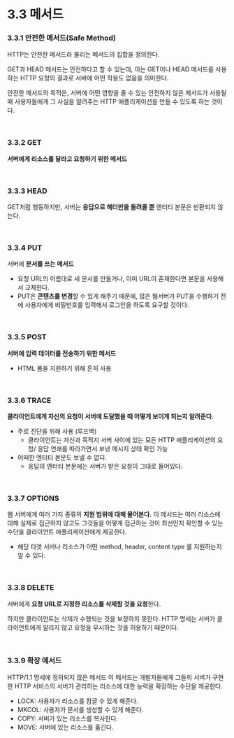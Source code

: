 # 3.3 메서드

### 3.3.1 안전한 메서드(Safe Method)
HTTP는 안전한 메서드라 불리는 메서드의 집합을 정의한다.

GET과 HEAD 메서드는 안전하다고 할 수 있는데, 
이는 GET이나 HEAD 메서드를 사용하는 HTTP 요청의 결과로 서버에 어떤 작용도 없음을 의미한다.

안전한 메서드의 목적은, 서버에 어떤 영향을 줄 수 있는 안전하지 않은 메서드가 사용될 때 사용자들에게 그 사실을 알려주는 HTTP 애플리케이션을 만들 수 있도록 하는 것이다.


<br>

### 3.3.2 GET
**서버에게 리소스를 달라고 요청하기 위한 메서드**


<br>

### 3.3.3 HEAD
GET처럼 행동하지만, 서버는 **응답으로 헤더만을 돌려줄 뿐** 엔터티 본문은 반환되지 않는다.

<br>

### 3.3.4 PUT
서버에 **문서를 쓰는 메서드**
- 요청 URL의 이름대로 새 문서를 만들거나, 이미 URL이 존재한다면 본문을 사용해서 교체한다.
- PUT은 **콘텐츠를 변경**할 수 있게 해주기 때문에, 많은 웹서버가 PUT을 수행하기 전에 사용자에게 비밀번호를 입력해서 로그인을 하도록 요구할 것이다.

<br>

### 3.3.5 POST
**서버에 입력 데이터를 전송하기 위한 메서드**
- HTML 폼을 지원하기 위해 흔히 사용

<br>

### 3.3.6 TRACE
**클라이언트에게 자신의 요청이 서버에 도달했을 때 어떻게 보이게 되는지 알려준다.**
- 주로 진단을 위해 사용 (루프백)
  - 클라이언트는 자신과 목적지 서버 사이에 있는 모든 HTTP 애플리케이션의 요청/ 응답 연쇄를 따라가면서 보낸 메시지 상태 확인 가능
- 어떠한 엔터티 본문도 보낼 수 없다. 
  - 응답의 엔터티 본문에는 서버가 받은 요청이 그대로 들어있다.

<br>

### 3.3.7 OPTIONS
웹 서버에게 여러 가지 종류의 **지원 범위에 대해 물어본다.**
이 메서드는 여러 리소스에 대해 실제로 접근하지 않고도 그것들을 어떻게 접근하는 것이 최선인지 확인할 수 있는 수단을 클라이언트 애플리케이션에게 제공한다.
- 해당 타겟 서버나 리소스가 어떤 method, header, content type 를 지원하는지 알 수 있다.

<br>

### 3.3.8 DELETE
서버에게 **요청 URL로 지정한 리소스를 삭제할 것을 요청**한다.

하지만 클라이언트는 삭제가 수행되는 것을 보장하지 못한다. HTTP 명세는 서버가 클라이언트에게 알리지 않고 요청을 무시하는 것을 허용하기 때문이다.

<br>

### 3.3.9 확장 메서드
HTTP/1.1 명세에 정의되지 않은 메서드
이 메서드는 개발자들에게 그들의 서버가 구현한 HTTP 서비스의 서버가 관리하는 리소스에 대한 능력을 확장하는 수단을 제공한다.
- LOCK: 사용자가 리소스를 잠글 수 있게 해준다.
- MKCOL: 사용자가 문서를 생성할 수 있게 해준다.
- COPY: 서버가 있는 리소스를 복사한다.
- MOVE: 서버에 있는 리소스를 옮긴다.